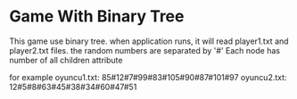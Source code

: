 # Game With Binary Tree 
This game use binary tree.
when application runs, it will read player1.txt and player2.txt files. the random numbers are separated by '#'
Each node has number of all children attribute

for example
oyuncu1.txt:
85#12#7#99#83#105#90#87#101#97
oyuncu2.txt:
12#5#8#63#45#38#34#60#47#51
